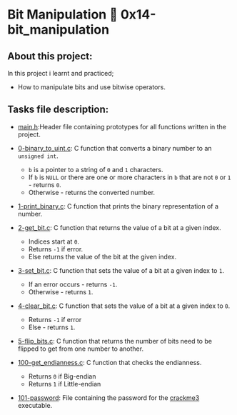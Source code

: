 # Bit Manipulation :page_with_curl: 0x14-bit_manipulation
## About this project:
In this project i learnt and practiced;
- How to manipulate bits and use bitwise operators.
## Tasks file description:
* [main.h](./main.h):Header file containing prototypes for all functions written in the project.
* [0-binary_to_uint.c](./0-binary_to_uint.c): C function that converts a binary number to an `unsigned int`.
  * `b` is a pointer to a string of `0` and `1` characters.
  * If `b` is `NULL` or there are one or more characters in `b` that are not `0` or `1` - returns `0`.
  * Otherwise - returns the converted number.

* [1-print_binary.c](./1-print_binary.c): C function that prints the binary representation of a number.

* [2-get_bit.c](./2-get_bit.c): C function that returns the value of a bit at a given index.
  * Indices start at `0`.
  * Returns `-1` if error.
  * Else returns the value of the bit at the given index.

* [3-set_bit.c](./3-set_bit.c): C function that sets the value of a bit at a given index to `1`.
  * If an error occurs - returns `-1`.
  * Otherwise - returns `1`.

* [4-clear_bit.c](./4-clear_bit.c): C function that sets the value of a bit at a given index to `0`.
  * Returns `-1` if error
  * Else - returns `1`.

* [5-flip_bits.c](./5-flip_bits.c): C function that returns the number of bits need to be flipped to get from one number to another.

* [100-get_endianness.c](./100-get_endianness.c): C function that checks the endianness.
  * Returns `0` if Big-endian
  * Returns `1` if Little-endian


* [101-password](./101-password): File containing the password for the [crackme3](https://github.com/holbertonschool/0x13.c) executable.
